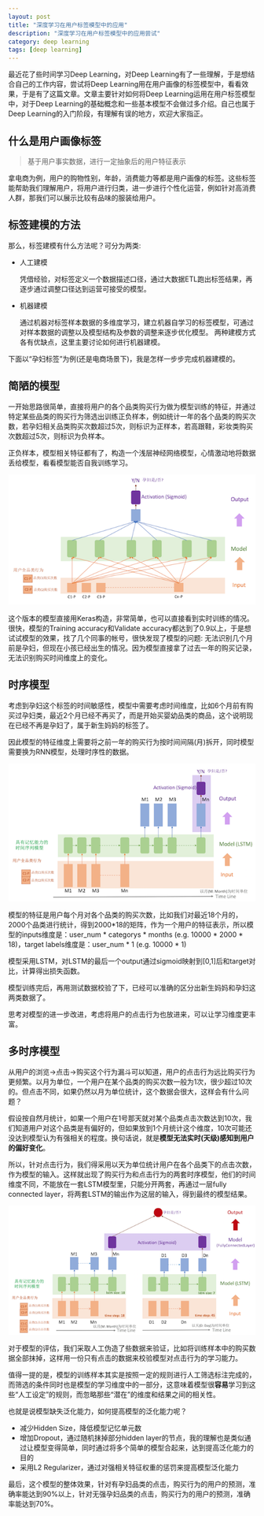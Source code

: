 ```yaml
---
layout: post
title: "深度学习在用户标签模型中的应用"
description: "深度学习在用户标签模型中的应用尝试"
category: deep learning
tags: [deep learning]
---
```


最近花了些时间学习Deep Learning，对Deep Learning有了一些理解，于是想结合自己的工作内容，尝试将Deep Learning用在用户画像的标签模型中，看看效果，于是有了这篇文章。文章主要针对如何将Deep Learning运用在用户标签模型中，对于Deep Learning的基础概念和一些基本模型不会做过多介绍。自己也属于Deep Learning的入门阶段，有理解有误的地方，欢迎大家指正。

## 什么是用户画像标签

>基于用户事实数据，进行一定抽象后的用户特征表示

拿电商为例，用户的购物性别，年龄，消费能力等都是用户画像的标签。这些标签能帮助我们理解用户，将用户进行归类，进一步进行个性化运营，例如针对高消费人群，那我们可以展示比较有品味的服装给用户。


## 标签建模的方法

那么，标签建模有什么方法呢？可分为两类:

* 人工建模
	
	凭借经验，对标签定义一个数据描述口径，通过大数据ETL跑出标签结果，再逐步通过调整口径达到运营可接受的模型。

* 机器建模

	通过机器对标签样本数据的多维度学习，建立机器自学习的标签模型，可通过对样本数据的调整以及模型结构及参数的调整来逐步优化模型。
两种建模方式各有优缺点，这里主要讨论如何进行机器建模。

下面以“孕妇标签”为例(还是电商场景下)，我是怎样一步步完成机器建模的。

## 简陋的模型
一开始思路很简单，直接将用户的各个品类购买行为做为模型训练的特征，并通过特定某些品类的购买行为筛选出训练正负样本，例如统计一年的各个品类的购买次数，若孕妇相关品类购买次数超过5次，则标识为正样本，若高跟鞋，彩妆类购买次数超过5次，则标识为负样本。

正负样本，模型相关特征都有了，构造一个浅层神经网络模型，心情激动地将数据丢给模型，看看模型能否自我训练学习。

![image](https://raw.githubusercontent.com/Neway6655/neway6655.github.com/master/images/deep-learning-in-user-profile/model_v0.png)

这个版本的模型直接用Keras构造，非常简单，也可以直接看到实时训练的情况。很快，模型的Training accuracy和Validate accuracy都达到了0.9以上，于是想试试模型的效果，找了几个同事的帐号，很快发现了模型的问题: 无法识别几个月前是孕妇，但现在小孩已经出生的情况。因为模型直接拿了过去一年的购买记录，无法识别购买时间维度上的变化。

## 时序模型
考虑到孕妇这个标签的时间敏感性，模型中需要考虑时间维度，比如6个月前有购买过孕妇类，最近2个月已经不再买了，而是开始买婴幼品类的商品，这个说明现在已经不再是孕妇了，属于新生妈妈的标签了。

因此模型的特征维度上需要将之前一年的购买行为按时间间隔(月)拆开，同时模型需要换为RNN模型，处理时序性的数据。

![image](https://raw.githubusercontent.com/Neway6655/neway6655.github.com/master/images/deep-learning-in-user-profile/model_v1.png)

模型的特征是用户每个月对各个品类的购买次数，比如我们对最近18个月的，2000个品类进行统计，得到2000*18的矩阵，作为一个用户的特征表示，所以模型的inputs维度是：user_num * categorys * months (e.g. 10000 * 2000 * 18)，target labels维度是：user_num * 1 (e.g. 10000 * 1)

模型采用LSTM，对LSTM的最后一个output通过sigmoid映射到[0,1]后和target对比，计算得出损失函数。

模型训练完后，再用测试数据校验了下，已经可以准确的区分出新生妈妈和孕妇这两类数据了。

思考对模型的进一步改进，考虑将用户的点击行为也放进来，可以让学习维度更丰富。

## 多时序模型
从用户的浏览->点击->购买这个行为漏斗可以知道，用户的点击行为远比购买行为更频繁。以月为单位，一个用户在某个品类的购买次数一般为1次，很少超过10次的。但点击不同，如果仍然以月为单位统计，这个数据会很大，这样会有什么问题？

假设按自然月统计，如果一个用户在1号那天就对某个品类点击次数达到10次，我们知道用户对这个品类是有偏好的，但如果放到1个月统计这个维度，10次可能还没达到模型认为有强相关的程度。换句话说，就是**模型无法实时(天级)感知到用户的偏好变化**。

所以，针对点击行为，我们得采用以天为单位统计用户在各个品类下的点击次数，作为模型的输入。这样就出现了购买行为和点击行为的两套时序模型，他们的时间维度不同，不能放在一套LSTM模型里，只能分开两套，再通过一层fully connected layer，将两套LSTM的输出作为这层的输入，得到最终的模型结果。

![image](https://raw.githubusercontent.com/Neway6655/neway6655.github.com/master/images/deep-learning-in-user-profile/model_v2.png)

对于模型的评估，我们采取人工伪造了些数据来验证，比如将训练样本中的购买数据全部抹掉，这样用一份只有点击的数据来校验模型对点击行为的学习能力。

值得一提的是，模型的训练样本其实是按照一定的规则进行人工筛选标注完成的，而筛选的条件同时也是模型的学习维度中的一部分，这意味着模型很**容易**学习到这些“人工设定”的规则，而忽略那些“潜在”的维度和结果之间的相关性。

也就是说模型缺失泛化能力，如何提高模型的泛化能力呢？

* 减少Hidden Size，降低模型记忆单元数
* 增加Dropout，通过随机抹掉部分hidden layer的节点，我的理解也是类似通过让模型变得简单，同时通过将多个简单的模型合起来，达到提高泛化能力的目的
* 采用L2 Regularizer，通过对强相关特征权重的惩罚来提高模型泛化能力

最后，这个模型的整体效果，针对有孕妇品类的点击，购买行为的用户的预测，准确率能达到90%以上，针对无强孕妇品类的点击，购买行为的用户的预测，准确率能达到70%。
